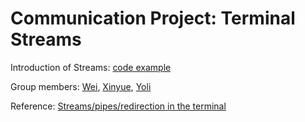 # Communication Project: Terminal Streams

Introduction of Streams: [code example](https://github.com/mgeg/communication-streams/blob/main/Streams.ipynb)

Group members: [Wei](https://github.com/weihe13),  [Xinyue](https://github.com/mgeg),  [Yoli](https://github.com/hereisyoli)

Reference:  [Streams/pipes/redirection in the terminal](https://github.com/parrt/msds692/blob/master/notes/streams.pdf)
